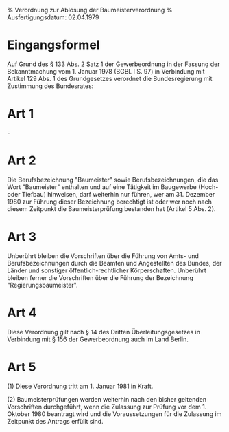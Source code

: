 % Verordnung zur Ablösung der Baumeisterverordnung
% Ausfertigungsdatum: 02.04.1979
 
# Eingangsformel

Auf Grund des § 133 Abs. 2 Satz 1 der Gewerbeordnung in der Fassung der Bekanntmachung vom 1. Januar 1978 (BGBl. I S. 97) in Verbindung mit Artikel 129 Abs. 1 des Grundgesetzes verordnet die Bundesregierung mit Zustimmung des Bundesrates:

# Art 1

\-

# Art 2

Die Berufsbezeichnung "Baumeister" sowie Berufsbezeichnungen, die das Wort "Baumeister" enthalten und auf eine Tätigkeit im Baugewerbe (Hoch- oder Tiefbau) hinweisen, darf weiterhin nur führen, wer am 31. Dezember 1980 zur Führung dieser Bezeichnung berechtigt ist oder wer noch nach diesem Zeitpunkt die Baumeisterprüfung bestanden hat (Artikel 5 Abs. 2).

# Art 3

Unberührt bleiben die Vorschriften über die Führung von Amts- und Berufsbezeichnungen durch die Beamten und Angestellten des Bundes, der Länder und sonstiger öffentlich-rechtlicher Körperschaften. Unberührt bleiben ferner die Vorschriften über die Führung der Bezeichnung "Regierungsbaumeister".

# Art 4

Diese Verordnung gilt nach § 14 des Dritten Überleitungsgesetzes in Verbindung mit § 156 der Gewerbeordnung auch im Land Berlin.

# Art 5

(1) Diese Verordnung tritt am 1. Januar 1981 in Kraft.

(2) Baumeisterprüfungen werden weiterhin nach den bisher geltenden Vorschriften durchgeführt, wenn die Zulassung zur Prüfung vor dem 1. Oktober 1980 beantragt wird und die Voraussetzungen für die Zulassung im Zeitpunkt des Antrags erfüllt sind.
